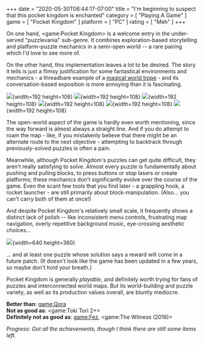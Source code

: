 +++
date = "2020-05-30T06:44:17-07:00"
title = "I'm beginning to suspect that this pocket kingdom is enchanted"
category = [ "Playing A Game" ]
game = [ "Pocket Kingdom" ]
platform = [ "PC" ]
rating = [ "Meh" ]
+++

On one hand, <game:Pocket Kingdom> is a welcome entry in the under-served "puzzlevania" sub-genre.  It combines exploration-based storytelling and platform-puzzle mechanics in a semi-open world -- a rare pairing which I'd love to see more of.

On the other hand, this implementation leaves a lot to be desired.  The story it tells is just a flimsy justification for some fantastical environments and mechanics - a threadbare example of a <a href="https://tvtropes.org/pmwiki/pmwiki.php/Main/TrappedInAnotherWorld">magical world trope</a> - and its conversation-based exposition is more annoying than it is fascinating.

![]($SiteBaseURL$pocketkingdom_enchanted-1.jpg){width=192 height=108} ![]($SiteBaseURL$pocketkingdom_enchanted-2.jpg){width=192 height=108} ![]($SiteBaseURL$pocketkingdom_enchanted-3.jpg){width=192 height=108} ![]($SiteBaseURL$pocketkingdom_enchanted-4.jpg){width=192 height=108} ![]($SiteBaseURL$pocketkingdom_enchanted-5.jpg){width=192 height=108} ![]($SiteBaseURL$pocketkingdom_enchanted-6.jpg){width=192 height=108}

The open-world aspect of the game is hardly even worth mentioning, since the way forward is almost always a straight line.  And if you do attempt to roam the map - like, if you mistakenly believe that there might be an alternate route to the next objective - attempting to backtrack through previously-solved puzzles is often a pain.

Meanwhile, although Pocket Kingdom's puzzles can get quite difficult, they aren't really satisfying to solve.  Almost every puzzle is fundamentally about pushing and pulling blocks, to press buttons or stop lasers or create platforms; these mechanics don't significantly evolve over the course of the game.  Even the scant few tools that you find later - a grappling hook, a rocket launcher - are still primarily about block-manipulation.  (Also... you can't carry both of them at once!)

And despite Pocket Kingdom's relatively small scale, it frequently shows a distinct lack of polish -- like inconsistent menu controls, frustrating map navigation, overly repetitive background music, eye-crossing aesthetic choices...

![]($SiteBaseURL$pocketkingdom_whattheheck.jpg){width=640 height=360}

... and at least one puzzle whose solution says a reward will come in a future patch.  (It doesn't look like the game has been updated in a few years, so maybe don't hold your breath.)

Pocket Kingdom is generally <i>playable</i>, and definitely worth trying for fans of puzzles and interconnected world maps.  But its world-building and puzzle variety, as well as its production values overall, are bluntly mediocre.

<b>Better than</b>: <game:Qora>  
<b>Not as good as</b>: <game:Toki Tori 2+>  
<b>Definitely not as good as</b>: <game:Fez>, <game:The Witness (2016)>

<i>Progress: Got all the achievements, though I think there are still some items left.</i>
